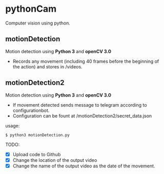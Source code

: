 # pythonCam
Computer vision using python.

## motionDetection
Motion detection using **Python 3** and **openCV 3.0**

- Records any movement (including 40 frames before the beginning of the action) and stores in /videos.

## motionDetection2
Motion detection using **Python 3** and **openCV 3.0**

- If movement detected sends message to telegram according to configurationbot.
- Configuration can be fount at /motionDetection2/secret_data.json

usage:
```
$ python3 motionDetection.py
```
TODO:
- [x] Upload code to Github
- [x] Change the location of the output video
- [x] Change the name of the output video as the date of the movement.
